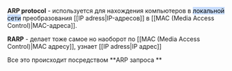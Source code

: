 **ARP protocol** - используется для нахождения компьютеров в <mark style="background: #ADCCFFA6;">локальной сети</mark>  преобразования [[IP adress|IP-адресов]] в [[MAC (Media Access Control)|MAC-адреса]].

**RARP** - делает тоже самое но наоборот по [[MAC (Media Access Control)|MAC адресу]], узнает [[IP adress|IP адрес]]

Все это происходит посредством **ARP запроса **